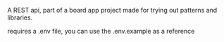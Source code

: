 A REST api, part of a board app project made for trying out patterns and libraries.

requires a .env file, you can use the .env.example as a reference